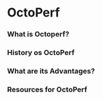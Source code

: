 # OctoPerf

### What is Octoperf?

### History os OctoPerf

### What are its Advantages?

### Resources for OctoPerf


